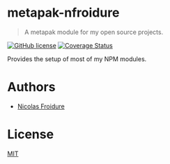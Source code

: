 [//]: # ( )
[//]: # (This file is automatically generated by a `metapak`)
[//]: # (module. Do not change it  except between the)
[//]: # (`content:start/end` flags, your changes would)
[//]: # (be overridden.)
[//]: # ( )
# metapak-nfroidure
> A metapak module for my open source projects.

[![GitHub license](https://img.shields.io/badge/license-MIT-blue.svg)](https://github.com/nfroidure/metapak-nfroidure/blob/master/LICENSE)
[![Coverage Status](https://coveralls.io/repos/github/nfroidure/metapak-nfroidure/badge.svg?branch=master)](https://coveralls.io/github/nfroidure/metapak-nfroidure?branch=master)


[//]: # (::contents:start)

Provides the setup of most of my NPM modules.

[//]: # (::contents:end)

# Authors
- [Nicolas Froidure](https://insertafter.com/en/index.html)

# License
[MIT](https://github.com/nfroidure/metapak-nfroidure/blob/master/LICENSE)
